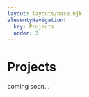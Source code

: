 ```yaml
---
layout: layouts/base.njk
eleventyNavigation:
  key: Projects
  order: 3
---
```

# Projects

coming soon...

